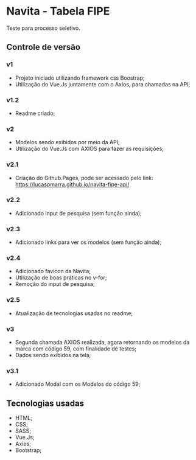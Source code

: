 # Navita - Tabela FIPE

Teste para processo seletivo.

## Controle de versão

### v1

- Projeto iniciado utilizando framework css Boostrap;
- Utilização do Vue.Js juntamente com o Axios, para chamadas na API;

### v1.2

- Readme criado;

### v2

- Modelos sendo exibidos por meio da API;
- Utilização do Vue.Js com AXIOS para fazer as requisições;

### v2.1

- Criação do Github.Pages, pode ser acessado pelo link: https://lucaspmarra.github.io/navita-fipe-api/

### v2.2

- Adicionado input de pesquisa (sem função ainda);

### v2.3

- Adicionado <a> links para ver os modelos (sem função ainda);

### v2.4

- Adicionado favicon da Navita;
- Utilização de boas práticas no v-for;
- Remoção do input de pesquisa;

### v2.5

- Atualização de tecnologias usadas no readme;

### v3

- Segunda chamada AXIOS realizada, agora retornando os modelos da marca com código 59, com finalidade de testes;
- Dados sendo exibidos na tela;

### v3.1

- Adicionado Modal com os Modelos do código 59;

## Tecnologias usadas

- HTML;
- CSS;
- SASS;
- Vue.Js;
- Axios;
- Bootstrap;

